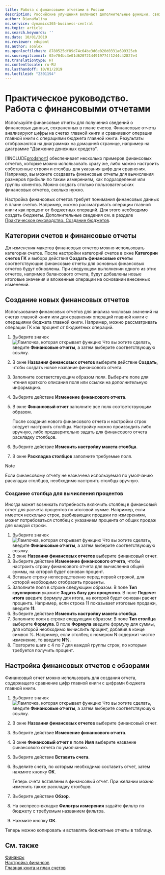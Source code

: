```yaml
---
title: Работа с финансовыми отчетами в России
description: Российские улучшения включают дополнительные функции, связанные с финансовыми отчетами.
author: DianaMalina
ms.service: dynamics365-business-central
ms.topic: article
ms.search.keywords: ''
ms.date: 10/01/2019
ms.reviewer: edupont
ms.author: soalex
ms.openlocfilehash: 8780525df89d74c64be3d0e020d0331a699325eb
ms.sourcegitcommit: 02e704bc3e01d62072144919774f1244c42827e4
ms.translationtype: HT
ms.contentlocale: ru-RU
ms.lasthandoff: 10/01/2019
ms.locfileid: "2301194"
---
```

# <a name="how-to-work-with-account-schedules"></a>Практическое руководство. Работа с финансовыми отчетами

Используйте финансовые отчеты для получения сведений о финансовых данных, сохраненных в плане счетов. Финансовые отчеты анализируют цифры на счетах главной книги и сравнивают операции главной книги с операциями бюджета главной книги. Результаты отображаются на диаграммах на домашней странице, например на диаграмме "Движение денежных средств". 

[!INCLUDE[prodshort](../../includes/prodshort.md)] обеспечивает несколько примеров финансовых отчетов, которые можно использовать сразу же, либо можно настроить собственные строки и столбцы для указания цифр для сравнения. Например, вы можете создавать финансовые отчеты для вычисления размеров прибыли по таким измерениям, как подразделения или группы клиентов. Можно создать столько пользовательских финансовых отчетов, сколько нужно.

Настройка финансовых отчетов требует понимания финансовых данных в плане счетов. Например, можно рассматривать операции главной книги как процент от бюджетных операций. Для этого необходимо создать бюджеты. Дополнительные сведения см. в разделе [Практическое руководство. Создание бюджетов](../../finance-how-create-budgets.md).

## <a name="account-categories-and-account-schedules"></a>Категории счетов и финансовые отчеты

Дл изменения макетов финансовых отчетов можно использовать категории счетов. После настройки категорий счетов в окне **Категории счетов ГК** и выбора действия **Создать финансовые отчеты** соответствующие финансовые отчеты для основных финансовых отчетов будут обновлены. При следующем выполнении одного из этих отчетов, например балансового отчета, будут добавлены новые итоговые значения и вложенные операции на основании внесенных изменений. 

## <a name="to-create-new-account-schedules"></a>Создание новых финансовых отчетов

Использование финансовых отчетов для анализа числовых значений на счетах главной книги или для сравнения операций главной книги с операциями бюджета главной книги. Например, можно рассматривать операции ГК как процент от бюджетных операций. 

1. Выберите значок ![Лампочка, которая открывает функцию Что вы хотите сделать](../../media/ui-search/search_small.png "Что вы хотите сделать"), введите **Финансовые отчеты**, а затем выберите соответствующую ссылку.

2. В окне **Названия финансовых отчетов** выберите действие **Создать**, чтобы создать новое название финансового отчета.

3. Заполните соответствующим образом поля. Выберите поле для чтения краткого описания поля или ссылки на дополнительную информацию.

4. Выберите действие **Изменение финансового отчета**.

5. В окне **Финансовый отчет** заполните все поля соответствующим образом.

   После создания нового финансового отчета и настройки строк следует настроить столбцы. Настройку можно производить либо вручную, либо предварительно задать для финансового отчета раскладку столбцов.

6. Выберите действие **Изменить настройку макета столбца**.

7. В окне **Раскладка столбцов** заполните требуемые поля.

> [!NOTE]
> Если финансовому отчету не назначена используемая по умолчанию раскладка столбцов, необходимо настроить столбцы вручную.

### <a name="to-create-a-column-that-calculates-percentages"></a>Создание столбца для вычисления процентов

Иногда может возникать потребность включить столбец в финансовый отчет для расчета процентов по итоговой сумме. Например, если имеется несколько строк, разбивающих продажи по измерениям, может потребоваться столбец с указанием процента от общих продаж для каждой строки. 

1. Выберите значок ![Лампочка, которая открывает функцию Что вы хотите сделать](../../media/ui-search/search_small.png "Что вы хотите сделать"), введите **Финансовые отчеты**, а затем выберите соответствующую ссылку.
2. В окне **Названия финансовых отчетов** выберите финансовый отчет.
3. Выберите действие **Изменение финансового отчета**, чтобы настроить строку финансового отчета для вычисления общей суммы, на которой будет основан процент.
4. Вставьте строку непосредственно перед первой строкой, для которой необходимо отобразить проценты.
5. Заполните поля в строке следующим образом: В поле **Тип группировки** укажите **Задать базу для процентов**. В поле **Подсчет итога** введите формулу для итога, на которой будет основан расчет процента. Например, если строка 11 показывает итоговые продажи, введите **11**.
6. Выберите действие **Изменить настройку макета столбца**.
7. Заполните поля в строке следующим образом: В поле **Тип столбца** выберите **Формула**. В поле **Формула** введите формулу для суммы, для которой необходимо вычислить процент, добавив в конце символ %. Например, если столбец с номером N содержит чистое изменение, то введите **N%**.
8. Повторите шаги с 4 по 7 для каждой группы строк, по которым требуется получить процент.

## <a name="to-set-up-account-schedules-with-overviews"></a>Настройка финансовых отчетов с обзорами

Финансовый отчет можно использовать для создания отчета, содержащего сравнение цифр главной книги с цифрами бюджета главной книги. 

1. Выберите значок ![Лампочка, которая открывает функцию Что вы хотите сделать](../../media/ui-search/search_small.png "Что вы хотите сделать"), введите **Финансовые отчеты**, а затем выберите соответствующую ссылку.

2. В окне **Названия финансовых отчетов** выберите финансовый отчет.

3. Выберите действие **Изменение финансового отчета**.

4. В окне **Финансовый отчет** в поле **Имя** выберите название финансового отчета по умолчанию.

5. Выберите действие **Вставить счета**.

6. Выделите счета, по которым необходимо составить отчет, затем нажмите кнопку **ОК**.

   Теперь счета вставлены в финансовый отчет. При желании можно изменить также раскладку столбцов.

7. Выберите действие **Обзор**.

8. На экспресс-вкладке **Фильтры измерения** задайте фильтр по бюджету с требуемым названием фильтра.

9. Нажмите кнопку **ОК**.

Теперь можно копировать и вставлять бюджетные отчеты в таблицу.

## <a name="see-also"></a>См. также

[Финансы](../../finance.md)  
[Настройка финансов](../../finance-setup-finance.md)  
[Главная книга и план счетов](../../finance-general-ledger.md)  
